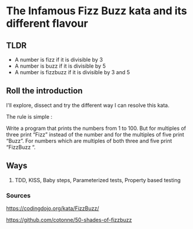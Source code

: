 # The Infamous Fizz Buzz kata and its different flavour

## TLDR
 * A number is fizz if it is divisible by 3 
 * A number is buzz if it is divisible by 5
 * A number is fizzbuzz if it is divisible by 3 and 5

## Roll the introduction
I'll explore, dissect and try the different way I can resolve this kata.

The rule is simple : 

Write a program that prints the numbers from 1 to 100. But for multiples of three print “Fizz” instead of the number and for the multiples of five print “Buzz”. For numbers which are multiples of both three and five print “FizzBuzz “.

## Ways
1. TDD, KISS, Baby steps, Parameterized tests, Property based testing

### Sources
https://codingdojo.org/kata/FizzBuzz/ 

https://github.com/cotonne/50-shades-of-fizzbuzz
